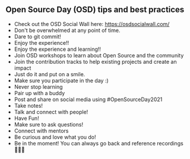 ## Open Source Day (OSD) tips and best practices

- Check out the OSD Social Wall here: https://osdsocialwall.com/
- Don't be overwhelmed at any point of time.
- Dare to git commit!
- Enjoy the experience!!
- Enjoy the experience and learning!!
- Join OSD workshops to learn about Open Source and the community
- Join the contribution tracks to help existing projects and create an impact
- Just do it and put on a smile.
- Make sure you participate in the day :)
- Never stop learning
- Pair up with a buddy
- Post and share on social media using #OpenSourceDay2021
- Take notes!
- Talk and connect with people!
- Have Fun!
- Make sure to ask questions!
- Connect with mentors 
- Be curious and love what you do!
- Be in the moment! You can always go back and reference recordings 👩🏻‍💻
